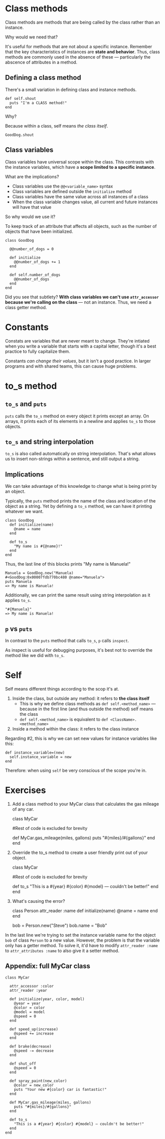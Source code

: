 # Class methods

Class methods are methods that are being called by the class rather than an instance.

Why would we need that?

It's useful for methods that are not about a specific instance. Remember that the key characteristics of instances are **state and behavior**. Thus, class methods are commonly used in the absence of these — particularly the abscence of attributes in a method. 

## Defining a class method

There's a small variation in defining class and instance methods.

    def self.shout
      puts "I'm a CLASS method!"
    end

Why?

Because within a class, self means *the class itself*.

    GoodDog.shout

## Class variables

Class variables have universal scope within the class. This contrasts with the instance variables, which have a **scope limited to a specific instance**.

What are the implications?
- Class variables use the `@@<variable_name>` syntax
- Class variables are defined outside the `initialize` method
- Class variables have the same value across all instances of a class
- When the class variable changes value, all current and future instances will have that value

So why would we use it?

To keep track of an attribute that affects all objects, such as the number of objects that have been initialized.

    class GoodDog

      @@number_of_dogs = 0

      def initialize
        @@number_of_dogs += 1
      end

      def self.number_of_dogs
        @@number_of_dogs
      end
    end

Did you see that subtlety? **With class variables we can't use `attr_accessor` because we're calling on the class** — not an instance. Thus, we need a class getter method.

# Constants

Constats are variables that are never meant to change. They're intiated when you write a variable that starts with a capital letter, though it's a best practice to fully capitalize them.

Constants *can change their values*, but it isn't a good practice. In larger programs and with shared teams, this can cause huge problems.

# to_s method

## `to_s` and `puts`

`puts` calls the `to_s` method on every object it prints except an array. On arrays, it prints each of its elements in a newline and applies `to_s` to those objects.

## `to_s` and string interpolation

`to_s` is also called automatically on string interpolation. That's what allows us to insert non-strings within a sentence, and still output a string.

## Implications

We can take advantage of this knowledge to change what is being print by an object.

Typically, the `puts` method prints the name of the class and location of the object as a string. Yet by defining a `to_s` method, we can have it printing whatever we want.

    class GoodDog
      def initialize(name)
        @name = name
      end

      def to_s
        "My name is #{@name}!"
      end
    end

Thus, the last line of this blocks prints "My name is Manuela!"

    Manuela = GoodDog.new("Manuela)
    #<GoodDog:0x00007fdb770bc480 @name="Manuela">
    puts Manuela
    => My name is Manuela!

Additionally, we can print the same result using string interpolation as it applies `to_s`.

    "#{Manuela}"
    => My name is Manuela!

## `p` vs `puts`

In contrast to the `puts` method that calls `to_s`,  `p` calls `inspect`.

As inspect is useful for debugging purposes, it's best not to override the method like we did with `to_s`. 

# Self

Self means different things according to the scop it's at.

1. Inside the class, but outside any method: it refers to **the class itself**
    - This is why we define class methods as `def self.<method_name>` — because in the first line (and thus outside the method) self means the class
    - `def self.<method_name>` is equivalent to `def <ClassName>.<method_name>`
2. Inside a method within the class: it refers to the class instance

Regarding #2, this is why we can set new values for instance variables like this:

    def instance_variable=(new)
      self.instance_variable = new
    end

Therefore: when using `self` be very conscious of the scope you're in.

# Exercises

1. Add a class method to your MyCar class that calculates the gas mileage of any car.

    class MyCar
      
      #Rest of code is excluded for brevity

      def MyCar.gas_mileage(miles, gallons)
        puts "#{miles}/#{gallons}"
      end
    end

2. Override the to_s method to create a user friendly print out of your object.

    class MyCar
      
      #Rest of code is excluded for brevity

      def to_s
        "This is a #{year} #{color} #{model} — couldn't be better!"
      end
    end

3. What's causing the error?

    class Person
      attr_reader :name
      def initialize(name)
        @name = name
      end
    end

    bob = Person.new("Steve")
    bob.name = "Bob"

In the last line we're trying to set the instance variable name for the object `bob` of class `Person` to a new value. However, the problem is that the variable only has a getter method. To solve it, it'd have to modify `attr_reader :name` to `attr_attributes :name` to also give it a setter method.

## Appendix: full MyCar class
    class MyCar
      
      attr_accessor :color
      attr_reader :year

      def initialize(year, color, model)
        @year = year
        @color = color
        @model = model
        @speed = 0
      end

      def speed_up(increase)
        @speed += increase
      end

      def brake(decrease)
        @speed -= decrease
      end

      def shut_off
        @speed = 0
      end

      def spray_paint(new_color)
        @color = new_color
        puts "Your new #{color} car is fantastic!"
      end

      def MyCar.gas_mileage(miles, gallons)
        puts "#{miles}/#{gallons}"
      end

      def to_s
        "This is a #{year} #{color} #{model} — couldn't be better!"
      end
    end
